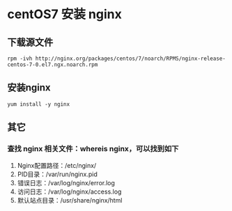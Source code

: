 # centOS7 安装 nginx
## 下载源文件

```
rpm -ivh http://nginx.org/packages/centos/7/noarch/RPMS/nginx-release-centos-7-0.el7.ngx.noarch.rpm
```

## 安装nginx

```
yum install -y nginx
```

## 其它
### 查找 nginx 相关文件：whereis nginx，可以找到如下
1. Nginx配置路径：/etc/nginx/
2. PID目录：/var/run/nginx.pid
3. 错误日志：/var/log/nginx/error.log
4. 访问日志：/var/log/nginx/access.log
5. 默认站点目录：/usr/share/nginx/html
